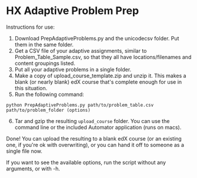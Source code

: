 HX Adaptive Problem Prep
====================================

Instructions for use:

1. Download PrepAdaptiveProblems.py and the unicodecsv folder. Put them in the same folder.
2. Get a CSV file of your adaptive assignments, similar to Problem_Table_Sample.csv, so that they all have locations/filenames and content groupings listed.
3. Put all your adaptive problems in a single folder.
4. Make a copy of upload_course_template.zip and unzip it. This makes a blank (or nearly blank) edX course that's complete enough for use in this situation.
5. Run the following command:

`python PrepAdaptiveProblems.py path/to/problem_table.csv path/to/problem_folder (options)`

6. Tar and gzip the resulting `upload_course` folder. You can use the command line or the included Automator application (runs on macs).

Done! You can upload the resulting to a blank edX course (or an existing one, if you're ok with overwriting), or you can hand it off to someone as a single file now.

If you want to see the available options, run the script without any arguments, or with -h.
